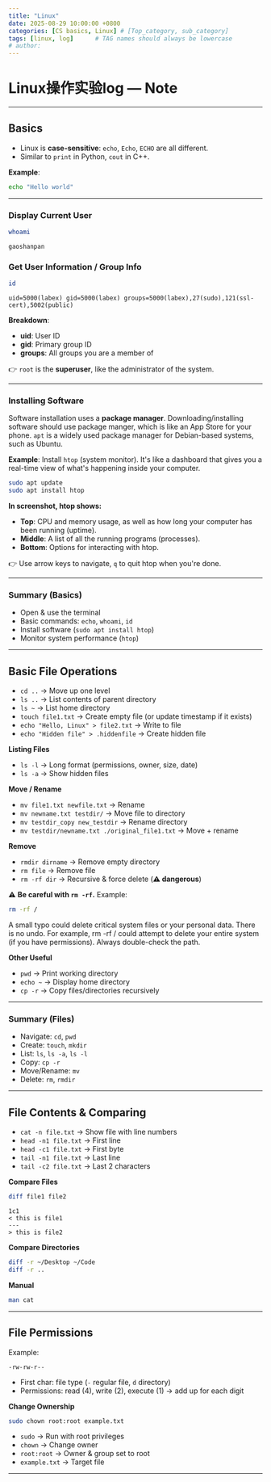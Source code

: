 ```yaml
---
title: "Linux"
date: 2025-08-29 10:00:00 +0800
categories: [CS basics, Linux] # [Top_category, sub_category]
tags: [linux, log]      # TAG names should always be lowercase
# author:
---
```

# Linux操作实验log — Note

---

## Basics

* Linux is **case-sensitive**: `echo`, `Echo`, `ECHO` are all different.
* Similar to `print` in Python, `cout` in C++.

**Example**:

```bash
echo "Hello world"
```

---

### Display Current User

```bash
whoami
```

```
gaoshanpan
```

### Get User Information / Group Info

```bash
id
```

```
uid=5000(labex) gid=5000(labex) groups=5000(labex),27(sudo),121(ssl-cert),5002(public)
```

**Breakdown**:

* **uid**: User ID
* **gid**: Primary group ID
* **groups**: All groups you are a member of

👉 `root` is the **superuser**, like the administrator of the system.

---

### Installing Software

Software installation uses a **package manager**. Downloading/installing software should use package manger, which is like an App Store for your phone. `apt` is a widely used package manager for Debian-based systems, such as Ubuntu.

**Example**: Install `htop` (system monitor). It's like a dashboard that gives you a real-time view of what's happening inside your computer.

```bash
sudo apt update
sudo apt install htop
```
**In screenshot, htop shows:**
* **Top**: CPU and memory usage, as well as how long your computer has been running (uptime).
* **Middle**: A list of all the running programs (processes).
* **Bottom**: Options for interacting with htop.

👉 Use arrow keys to navigate, `q` to quit htop when you're done.

---

### Summary (Basics)

* Open & use the terminal
* Basic commands: `echo`, `whoami`, `id`
* Install software (`sudo apt install htop`)
* Monitor system performance (`htop`)

---

## Basic File Operations

* `cd ..` → Move up one level
* `ls ..` → List contents of parent directory
* `ls ~` → List home directory
* `touch file1.txt` → Create empty file (or update timestamp if it exists)
* `echo "Hello, Linux" > file2.txt` → Write to file
* `echo "Hidden file" > .hiddenfile` → Create hidden file

**Listing Files**

* `ls -l` → Long format (permissions, owner, size, date)
* `ls -a` → Show hidden files

**Move / Rename**

* `mv file1.txt newfile.txt` → Rename
* `mv newname.txt testdir/` → Move file to directory
* `mv testdir_copy new_testdir` → Rename directory
* `mv testdir/newname.txt ./original_file1.txt` → Move + rename

**Remove**

* `rmdir dirname` → Remove empty directory
* `rm file` → Remove file
* `rm -rf dir` → Recursive & force delete (**⚠ dangerous**)

⚠ **Be careful with `rm -rf`.** Example:

```bash
rm -rf /
```

A small typo could delete critical system files or your personal data. There is no undo. For example, rm -rf / could attempt to delete your entire system (if you have permissions). Always double-check the path.

**Other Useful**

* `pwd` → Print working directory
* `echo ~` → Display home directory
* `cp -r` → Copy files/directories recursively

---

### Summary (Files)

* Navigate: `cd`, `pwd`
* Create: `touch`, `mkdir`
* List: `ls`, `ls -a`, `ls -l`
* Copy: `cp -r`
* Move/Rename: `mv`
* Delete: `rm`, `rmdir`

---

## File Contents & Comparing

* `cat -n file.txt` → Show file with line numbers
* `head -n1 file.txt` → First line
* `head -c1 file.txt` → First byte
* `tail -n1 file.txt` → Last line
* `tail -c2 file.txt` → Last 2 characters

**Compare Files**

```bash
diff file1 file2
```

```
1c1
< this is file1
---
> this is file2
```

**Compare Directories**

```bash
diff -r ~/Desktop ~/Code
diff -r ..
```

**Manual**

```bash
man cat
```

---

## File Permissions

Example:

```
-rw-rw-r--
```

* First char: file type (`-` regular file, `d` directory)
* Permissions: read (4), write (2), execute (1) → add up for each digit

**Change Ownership**

```bash
sudo chown root:root example.txt
```

* `sudo` → Run with root privileges
* `chown` → Change owner
* `root:root` → Owner & group set to root
* `example.txt` → Target file

---
